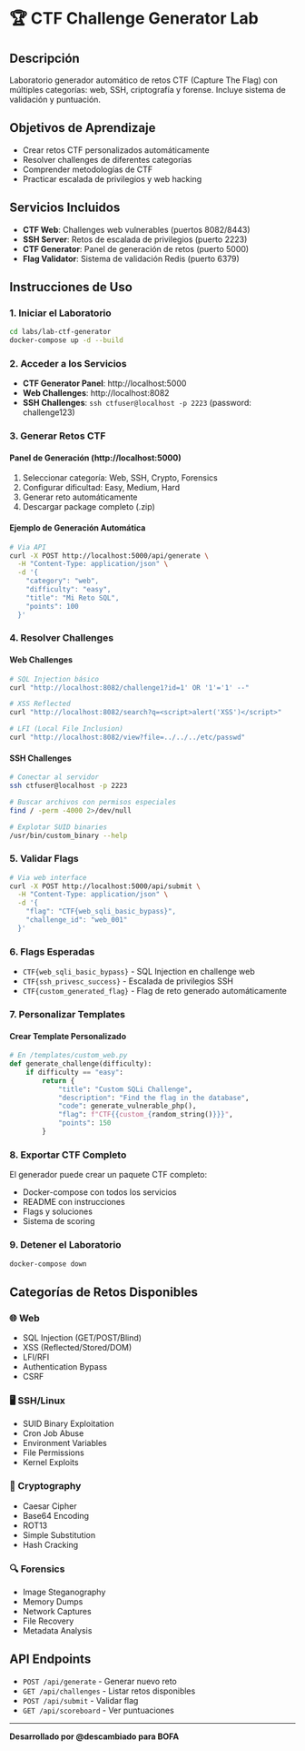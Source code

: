 
# 🏆 CTF Challenge Generator Lab

## Descripción
Laboratorio generador automático de retos CTF (Capture The Flag) con múltiples categorías: web, SSH, criptografía y forense. Incluye sistema de validación y puntuación.

## Objetivos de Aprendizaje
- Crear retos CTF personalizados automáticamente
- Resolver challenges de diferentes categorías
- Comprender metodologías de CTF
- Practicar escalada de privilegios y web hacking

## Servicios Incluidos
- **CTF Web**: Challenges web vulnerables (puertos 8082/8443)
- **SSH Server**: Retos de escalada de privilegios (puerto 2223)
- **CTF Generator**: Panel de generación de retos (puerto 5000)
- **Flag Validator**: Sistema de validación Redis (puerto 6379)

## Instrucciones de Uso

### 1. Iniciar el Laboratorio
```bash
cd labs/lab-ctf-generator
docker-compose up -d --build
```

### 2. Acceder a los Servicios
- **CTF Generator Panel**: http://localhost:5000
- **Web Challenges**: http://localhost:8082
- **SSH Challenges**: `ssh ctfuser@localhost -p 2223` (password: challenge123)

### 3. Generar Retos CTF

#### Panel de Generación (http://localhost:5000)
1. Seleccionar categoría: Web, SSH, Crypto, Forensics
2. Configurar dificultad: Easy, Medium, Hard
3. Generar reto automáticamente
4. Descargar package completo (.zip)

#### Ejemplo de Generación Automática
```bash
# Via API
curl -X POST http://localhost:5000/api/generate \
  -H "Content-Type: application/json" \
  -d '{
    "category": "web",
    "difficulty": "easy",
    "title": "Mi Reto SQL",
    "points": 100
  }'
```

### 4. Resolver Challenges

#### Web Challenges
```bash
# SQL Injection básico
curl "http://localhost:8082/challenge1?id=1' OR '1'='1' --"

# XSS Reflected
curl "http://localhost:8082/search?q=<script>alert('XSS')</script>"

# LFI (Local File Inclusion)
curl "http://localhost:8082/view?file=../../../etc/passwd"
```

#### SSH Challenges
```bash
# Conectar al servidor
ssh ctfuser@localhost -p 2223

# Buscar archivos con permisos especiales
find / -perm -4000 2>/dev/null

# Explotar SUID binaries
/usr/bin/custom_binary --help
```

### 5. Validar Flags
```bash
# Via web interface
curl -X POST http://localhost:5000/api/submit \
  -H "Content-Type: application/json" \
  -d '{
    "flag": "CTF{web_sqli_basic_bypass}",
    "challenge_id": "web_001"
  }'
```

### 6. Flags Esperadas
- `CTF{web_sqli_basic_bypass}` - SQL Injection en challenge web
- `CTF{ssh_privesc_success}` - Escalada de privilegios SSH
- `CTF{custom_generated_flag}` - Flag de reto generado automáticamente

### 7. Personalizar Templates

#### Crear Template Personalizado
```python
# En /templates/custom_web.py
def generate_challenge(difficulty):
    if difficulty == "easy":
        return {
            "title": "Custom SQLi Challenge",
            "description": "Find the flag in the database",
            "code": generate_vulnerable_php(),
            "flag": f"CTF{{custom_{random_string()}}}",
            "points": 150
        }
```

### 8. Exportar CTF Completo
El generador puede crear un paquete CTF completo:
- Docker-compose con todos los servicios
- README con instrucciones
- Flags y soluciones
- Sistema de scoring

### 9. Detener el Laboratorio
```bash
docker-compose down
```

## Categorías de Retos Disponibles

### 🌐 Web
- SQL Injection (GET/POST/Blind)
- XSS (Reflected/Stored/DOM)
- LFI/RFI
- Authentication Bypass
- CSRF

### 🖥️ SSH/Linux
- SUID Binary Exploitation
- Cron Job Abuse
- Environment Variables
- File Permissions
- Kernel Exploits

### 🔐 Cryptography
- Caesar Cipher
- Base64 Encoding
- ROT13
- Simple Substitution
- Hash Cracking

### 🔍 Forensics
- Image Steganography
- Memory Dumps
- Network Captures
- File Recovery
- Metadata Analysis

## API Endpoints
- `POST /api/generate` - Generar nuevo reto
- `GET /api/challenges` - Listar retos disponibles
- `POST /api/submit` - Validar flag
- `GET /api/scoreboard` - Ver puntuaciones

---
**Desarrollado por @descambiado para BOFA**
